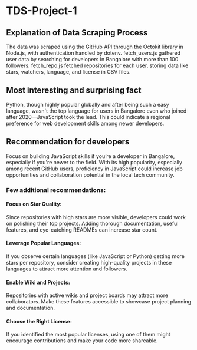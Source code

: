 # TDS-Project-1

## Explanation of Data Scraping Process
The data was scraped using the GitHub API through the Octokit library in Node.js, with authentication handled by dotenv.
fetch_users.js gathered user data by searching for developers in Bangalore with more than 100 followers.
fetch_repo.js fetched repositories for each user, storing data like stars, watchers, language, and license in CSV files.

## Most interesting and surprising fact
Python, though highly popular globally and after being such a easy language, wasn't the top language for users in Bangalore even who joined after 2020—JavaScript took the lead. This could indicate a regional preference for web development skills among newer developers.

## Recommendation for developers
Focus on building JavaScript skills if you’re a developer in Bangalore, especially if you're newer to the field. With its high popularity, especially among recent GitHub users, proficiency in JavaScript could increase job opportunities and collaboration potential in the local tech community.


### Few additional recommendations:
#### Focus on Star Quality:
Since repositories with high stars are more visible, developers could work on polishing their top projects. Adding thorough documentation, useful features, and eye-catching READMEs can increase star count.

#### Leverage Popular Languages: 
If you observe certain languages (like JavaScript or Python) getting more stars per repository, consider creating high-quality projects in these languages to attract more attention and followers.

#### Enable Wiki and Projects: 
Repositories with active wikis and project boards may attract more collaborators. Make these features accessible to showcase project planning and documentation.

#### Choose the Right License: 
If you identified the most popular licenses, using one of them might encourage contributions and make your code more shareable.
